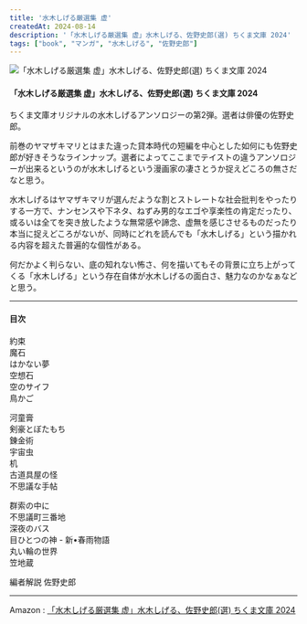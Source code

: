 ```yaml
---
title: '水木しげる厳選集 虚'
createdAt: 2024-08-14
description: '「水木しげる厳選集 虚」水木しげる、佐野史郎(選) ちくま文庫 2024'
tags: ["book", "マンガ", "水木しげる", "佐野史郎"]
---
```


![「水木しげる厳選集 虚」水木しげる、佐野史郎(選) ちくま文庫 2024](https://i.gyazo.com/7f059b5ad9d95d8d89f4ec4d495fc10c.png)

#### 「水木しげる厳選集 虚」水木しげる、佐野史郎(選) ちくま文庫 2024

ちくま文庫オリジナルの水木しげるアンソロジーの第2弾。選者は俳優の佐野史郎。

前巻のヤマザキマリとはまた違った貸本時代の短編を中心とした如何にも佐野史郎が好きそうなラインナップ。選者によってここまでテイストの違うアンソロジーが出来るというのが水木しげるという漫画家の凄さとうか捉えどころの無さだなと思う。

水木しげるはヤマザキマリが選んだような割とストレートな社会批判をやったりする一方で、ナンセンスや下ネタ、ねずみ男的なエゴや享楽性の肯定だったり、或るいは全てを突き放したような無常感や諦念、虚無を感じさせるものだったり本当に捉えどころがないが、同時にどれを読んでも「水木しげる」という描かれる内容を超えた普遍的な個性がある。

何だかよく判らない、底の知れない怖さ、何を描いてもその背景に立ち上がってくる「水木しげる」という存在自体が水木しげるの面白さ、魅力なのかなぁなどと思う。

--- 

#### 目次

約束  
魔石  
はかない夢  
空想石  
空のサイフ  
鳥かご  

河童膏  
剣豪とぼたもち  
錬金術  
宇宙虫  
机  
古道具屋の怪  
不思議な手帖  

群索の中に  
不思議町三番地  
深夜のバス  
目ひとつの神 - 新•春雨物語  
丸い輪の世界  
笠地蔵

編者解説 佐野史郎

---

Amazon : [「水木しげる厳選集 虚」水木しげる、佐野史郎(選) ちくま文庫 2024](https://www.amazon.co.jp/dp/4480439714)    
